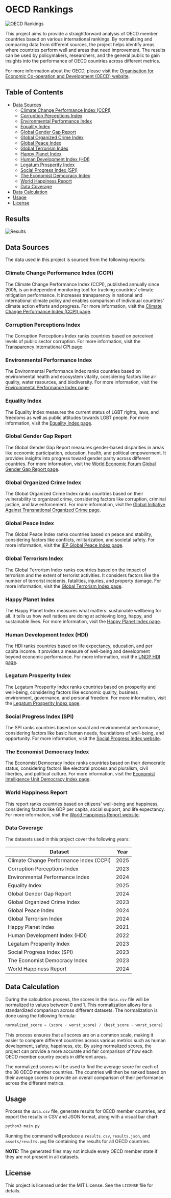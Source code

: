 # OECD Rankings

![OECD Rankings](./assets/logo.svg)

This project aims to provide a straightforward analysis of OECD member countries based on various international rankings. By normalizing and comparing data from different sources, the project helps identify areas where countries perform well and areas that need improvement. The results can be used by policymakers, researchers, and the general public to gain insights into the performance of OECD countries across different metrics.

For more information about the OECD, please visit the [Organisation for Economic Co-operation and Development (OECD) website](https://www.oecd.org/).

## Table of Contents

- [Data Sources](#data-sources)
  - [Climate Change Performance Index (CCPI)](#climate-change-performance-index-ccpi)
  - [Corruption Perceptions Index](#corruption-perceptions-index)
  - [Environmental Performance Index](#environmental-performance-index)
  - [Equality Index](#equality-index)
  - [Global Gender Gap Report](#global-gender-gap-report)
  - [Global Organized Crime Index](#global-organized-crime-index)
  - [Global Peace Index](#global-peace-index)
  - [Global Terrorism Index](#global-terrorism-index)
  - [Happy Planet Index](#happy-planet-index)
  - [Human Development Index (HDI)](#human-development-index-hdi)
  - [Legatum Prosperity Index](#legatum-prosperity-index)
  - [Social Progress Index (SPI)](#social-progress-index-spi)
  - [The Economist Democracy Index](#the-economist-democracy-index)
  - [World Happiness Report](#world-happiness-report)
  - [Data Coverage](#data-coverage)
- [Data Calculation](#data-calculation)
- [Usage](#usage)
- [License](#license)

## Results

![Results](./assets/results.png)

## Data Sources

The data used in this project is sourced from the following reports:

### Climate Change Performance Index (CCPI)

The Climate Change Performance Index (CCPI), published annually since 2005, is an independent monitoring tool for tracking countries’ climate mitigation performance. It increases transparency in national and international climate policy and enables comparison of individual countries’ climate action efforts and progress. For more information, visit the [Climate Change Performance Index (CCPI) page](https://ccpi.org/).

### Corruption Perceptions Index

The Corruption Perceptions Index ranks countries based on perceived levels of public sector corruption. For more information, visit the [Transparency International CPI page](https://www.transparency.org/en/cpi).

### Environmental Performance Index

The Environmental Performance Index ranks countries based on environmental health and ecosystem vitality, considering factors like air quality, water resources, and biodiversity. For more information, visit the [Environmental Performance Index page](https://epi.yale.edu/).

### Equality Index

The Equality Index measures the current status of LGBT rights, laws, and freedoms as well as public attitudes towards LGBT people. For more information, visit the [Equality Index page](https://www.equaldex.com/equality-index).

### Global Gender Gap Report

The Global Gender Gap Report measures gender-based disparities in areas like economic participation, education, health, and political empowerment. It provides insights into progress toward gender parity across different countries. For more information, visit the [World Economic Forum Global Gender Gap Report page](https://www.weforum.org/publications/global-gender-gap-report-2024/digest/).

### Global Organized Crime Index

The Global Organized Crime Index ranks countries based on their vulnerability to organized crime, considering factors like corruption, criminal justice, and law enforcement. For more information, visit the [Global Initiative Against Transnational Organized Crime page](https://globalinitiative.net/).

### Global Peace Index

The Global Peace Index ranks countries based on peace and stability, considering factors like conflicts, militarization, and societal safety. For more information, visit the [IEP Global Peace Index page](http://visionofhumanity.org/indexes/global-peace-index/).

### Global Terrorism Index

The Global Terrorism Index ranks countries based on the impact of terrorism and the extent of terrorist activities. It considers factors like the number of terrorist incidents, fatalities, injuries, and property damage. For more information, visit the [Global Terrorism Index page](https://www.visionofhumanity.org/global-terrorism-index/).

### Happy Planet Index

The Happy Planet Index measures what matters: sustainable wellbeing for all. It tells us how well nations are doing at achieving long, happy, and sustainable lives. For more information, visit the [Happy Planet Index page](https://happyplanetindex.org/).

### Human Development Index (HDI)

The HDI ranks countries based on life expectancy, education, and per capita income. It provides a measure of well-being and development beyond economic performance. For more information, visit the [UNDP HDI page](http://hdr.undp.org/en/content/human-development-index-hdi).

### Legatum Prosperity Index

The Legatum Prosperity Index ranks countries based on prosperity and well-being, considering factors like economic quality, business environment, governance, and personal freedom. For more information, visit the [Legatum Prosperity Index page](https://www.prosperity.com/).

### Social Progress Index (SPI)

The SPI ranks countries based on social and environmental performance, considering factors like basic human needs, foundations of well-being, and opportunity. For more information, visit the [Social Progress Index website](https://www.socialprogress.org/).

### The Economist Democracy Index

The Economist Democracy Index ranks countries based on their democratic status, considering factors like electoral process and pluralism, civil liberties, and political culture. For more information, visit the [Economist Intelligence Unit Democracy Index page](https://www.eiu.com/n/campaigns/democracy-index-2023/).

### World Happiness Report

This report ranks countries based on citizens' well-being and happiness, considering factors like GDP per capita, social support, and life expectancy. For more information, visit the [World Happiness Report website](https://worldhappiness.report/).

### Data Coverage

The datasets used in this project cover the following years:

| Dataset                                 | Year |
| --------------------------------------- | ---- |
| Climate Change Performance Index (CCPI) | 2025 |
| Corruption Perceptions Index            | 2023 |
| Environmental Performance Index         | 2024 |
| Equality Index                          | 2025 |
| Global Gender Gap Report                | 2024 |
| Global Organized Crime Index            | 2023 |
| Global Peace Index                      | 2024 |
| Global Terrorism Index                  | 2024 |
| Happy Planet Index                      | 2021 |
| Human Development Index (HDI)           | 2022 |
| Legatum Prosperity Index                | 2023 |
| Social Progress Index (SPI)             | 2023 |
| The Economist Democracy Index           | 2023 |
| World Happiness Report                  | 2024 |

## Data Calculation

During the calculation process, the scores in the `data.csv` file will be normalized to values between 0 and 1. This normalization allows for a standardized comparison across different datasets. The normalization is done using the following formula:

```python
normalized_score = (score - worst_score) / (best_score - worst_score)
```

This process ensures that all scores are on a common scale, making it easier to compare different countries across various metrics such as human development, safety, happiness, etc. By using normalized scores, the project can provide a more accurate and fair comparison of how each OECD member country excels in different areas.

The normalized scores will be used to find the average score for each of the 38 OECD member countries. The countries will then be ranked based on their average scores to provide an overall comparison of their performance across the different metrics.

## Usage

Process the `data.csv` file, generate results for OECD member countries, and export the results in CSV and JSON format, along with a visual bar chart:

```sh
python3 main.py
```

Running the command will produce a `results.csv`, `results.json`, and `assets/results.png` file containing the results for all OECD countries.

**NOTE:** The generated files may not include every OECD member state if they are not present in all datasets.

## License

This project is licensed under the MIT License. See the `LICENSE` file for details.
